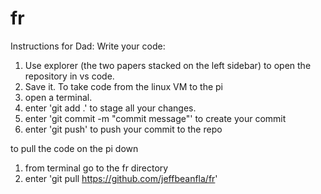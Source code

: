 # fr
Instructions for Dad:
Write your code:
1. Use explorer (the two papers stacked on the left sidebar) to open the repository in vs code.
2. Save it.
To take code from the linux VM to the pi
1. open a terminal.
2. enter 'git add .' to stage all your changes.
3. enter 'git commit -m "commit message"' to create your commit
4. enter 'git push' to push your commit to the repo

to pull the code on the pi down
1. from terminal go to the fr directory
2. enter 'git pull https://github.com/jeffbeanfla/fr'
